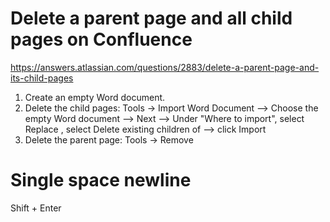 # Delete a parent page and all child pages on Confluence
https://answers.atlassian.com/questions/2883/delete-a-parent-page-and-its-child-pages
1) Create an empty Word document.
2) Delete the child pages: Tools -> Import Word Document --> Choose the empty Word document --> Next --> Under "Where to import", select Replace <name of parent page>, select Delete existing children of <parent page> --> click Import
3) Delete the parent page: Tools -> Remove

# Single space newline
Shift + Enter